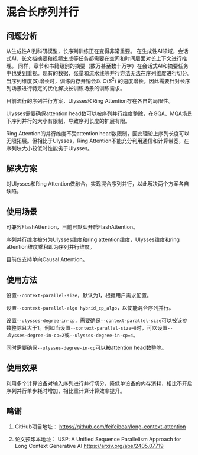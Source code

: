 # 混合长序列并行

## 问题分析

从生成性AI到科研模型，长序列训练正在变得非常重要。 在生成性AI领域，会话式AI、长文档摘要和视频生成等任务都需要在空间和时间层面对长上下文进行推理。 同样，章节和书籍级别的摘要（数万甚至数十万字）在会话式AI和摘要任务中也受到重视。现有的数据、张量和流水线等并行方法无法在序列维度进行切分。当序列维度(S)增长时，训练内存开销会以 $O$($S^2$) 的速度增长。因此需要针对长序列场景进行特定的优化解决长训练场景的训练需求。

目前流行的序列并行方案，Ulysses和Ring Attention存在各自的局限性。

Ulysses需要确保attention head数可以被序列并行维度整除，在GQA、MQA场景下序列并行的大小有限制，导致序列长度的扩展有限。

Ring Attention的并行维度不受attention head数限制，因此理论上序列长度可以无限拓展。但相比于Ulysses，Ring Attention不能充分利用通信和计算带宽，在序列块大小较低时性能劣于Ulysses。

## 解决方案
对Ulysses和Ring Attention做融合，实现混合序列并行，以此解决两个方案各自缺陷。

## 使用场景

可兼容FlashAttention，目前已默认开启FlashAttention。

序列并行维度被分为Ulysses维度和ring attention维度，Ulysses维度和ring attention维度乘积即为序列并行维度。

目前仅支持单向Causal Attention。

## 使用方法

设置`--context-parallel-size`，默认为1，根据用户需求配置。

设置`--context-parallel-algo hybrid_cp_algo`，以使能混合序列并行。

设置`--ulysses-degree-in-cp`，需要确保`--context-parallel-size`可以被该参数整除且大于1。例如当设置`--context-parallel-size=8`时，可以设置`--ulysses-degree-in-cp=2`或`--ulysses-degree-in-cp=4`。

同时需要确保`--ulysses-degree-in-cp`可以被attention head数整除。

## 使用效果

利用多个计算设备对输入序列进行并行切分，降低单设备的内存消耗，相比不开启序列并行单步耗时增加，相比重计算计算效率提升。

## 鸣谢

1. GitHub项目地址：
https://github.com/feifeibear/long-context-attention

2. 论文预印本地址：
USP: A Unified Sequence Parallelism Approach for Long Context Generative AI
https://arxiv.org/abs/2405.07719
